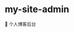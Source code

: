 <!--
 * @Author: luoxi
 * @LastEditTime: 2022-03-04 23:11:44
 * @LastEditors: your name
 * @Description: 
-->
# my-site-admin

🏡 个人博客后台